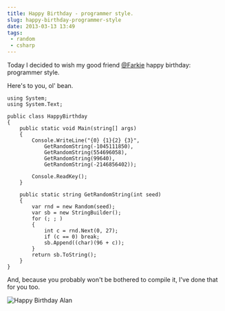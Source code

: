 ```yaml
---
title: Happy Birthday - programmer style.
slug: happy-birthday-programmer-style
date: 2013-03-13 13:49
tags:
 - random
 - csharp
---
```

Today I decided to wish my good friend [@Farkie](https://twitter.com/Farkie) happy birthday: programmer style.

Here's to you, ol' bean.

    using System;
    using System.Text;

    public class HappyBirthday
    {
        public static void Main(string[] args)
        {
            Console.WriteLine("{0} {1}{2} {3}",
                GetRandomString(-1045111850),
                GetRandomString(554696058),
                GetRandomString(99640),
                GetRandomString(-2146856402));

            Console.ReadKey();
        }

        public static string GetRandomString(int seed)
        {
            var rnd = new Random(seed);
            var sb = new StringBuilder();
            for (; ; )
            {
                int c = rnd.Next(0, 27);
                if (c == 0) break;
                sb.Append((char)(96 + c));
            }
            return sb.ToString();
        }
    }

And, because you probably won't be bothered to compile it, I've done that for you too.

![Happy Birthday Alan](http://i.imgur.com/wg2sI1q.png)
